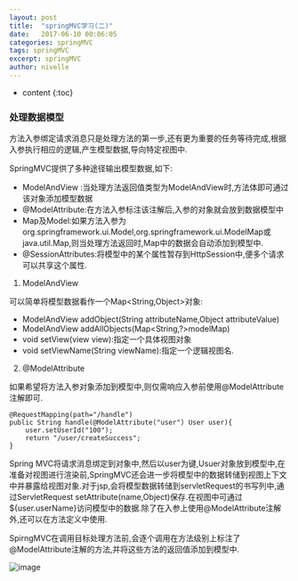 ```yaml
---
layout: post
title:  "springMVC学习(二)"
date:   2017-06-10 00:06:05
categories: springMVC
tags: springMVC
excerpt: springMVC
author: nivelle
---
```


* content
{:toc}


### 处理数据模型

方法入参绑定请求消息只是处理方法的第一步,还有更为重要的任务等待完成,根据入参执行相应的逻辑,产生模型数据,导向特定视图中.

SpringMVC提供了多种途径输出模型数据,如下:

- ModelAndView :当处理方法返回值类型为ModelAndView时,方法体即可通过该对象添加模型数据
- @ModelAttribute:在方法入参标注该注解后,入参的对象就会放到数据模型中
- Map及Model:如果方法入参为org.springframework.ui.Model,org.springframework.ui.ModelMap或java.util.Map,则当处理方法返回时,Map中的数据会自动添加到模型中.
- @SessionAttributes:将模型中的某个属性暂存到HttpSession中,便多个请求可以共享这个属性.

1. ModelAndView

可以简单将模型数据看作一个Map<String,Object>对象:

- ModelAndView addObject(String attributeName,Object attributeValue)
- ModelAndView addAllObjects(Map<String,?>modelMap)
- void setView(view view):指定一个具体视图对象
- void setViewName(String viewName):指定一个逻辑视图名.

2. @ModelAttribute

如果希望将方法入参对象添加到模型中,则仅需响应入参前使用@ModelAttribute注解即可.

```
@RequestMapping(path="/handle")
public String handle(@ModelAttribute("user") User user){
    user.setUserId("100");
    return "/user/createSuccess";
}

```
Spring MVC将请求消息绑定到对象中,然后以user为键,Usuer对象放到模型中,在准备对视图进行渲染前,SpringMVC还会进一步将模型中的数据转储到视图上下文中并暴露给视图对象.对于jsp,会将模型数据转储到servletRequest的书写列中,通过ServletRequest setAttribute(name,Object)保存.在视图中可通过${user.userName}访问模型中的数据.除了在入参上使用@ModelAttribute注解外,还可以在方法定义中使用.


SpirngMVC在调用目标处理方法前,会逐个调用在方法级别上标注了@ModelAttribute注解的方法,并将这些方法的返回值添加到模型中.

![image](http://7xpuj1.com1.z0.glb.clouddn.com/ModelAttribute.png)
